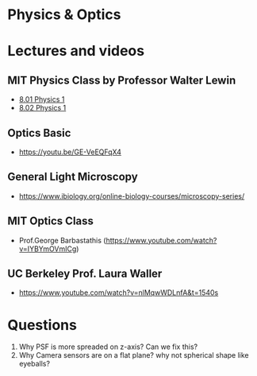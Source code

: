 # Physics & Optics

# Lectures and videos

## MIT Physics Class by Professor Walter Lewin

- [8.01 Physics 1](https://youtu.be/wWnfJ0-xXRE)
- [8.02 Physics 1](https://youtu.be/rtlJoXxlSFE)


## Optics Basic

- https://youtu.be/GE-VeEQFqX4

## General Light Microscopy 

- https://www.ibiology.org/online-biology-courses/microscopy-series/

## MIT Optics Class 

- Prof.George Barbastathis (https://www.youtube.com/watch?v=IYBYmOVmICg)

## UC Berkeley Prof. Laura Waller

- https://www.youtube.com/watch?v=nlMqwWDLnfA&t=1540s


# Questions

1. Why PSF is more spreaded on z-axis? Can we fix this?
2. Why Camera sensors are on a flat plane? why not spherical shape like eyeballs?
